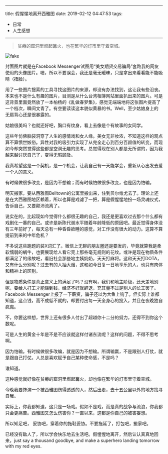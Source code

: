 
---
title: 假惺惺地离开西雅图
date: 2019-02-12 04:47:53
tags:
  - 日常
  - 人生感想
---

> 贫瘠的窟洞里燃起篝火，也在繁华的灯市里守着空城。

<!--more-->

![fake](/images/article-cover-seattle-dep.png)

封面图片就是在Facebook Messenger试图用“美女期货交易骗局”套路我的网友使用的头像图片。嗯，所以不要误会，我还是毫无暧昧，只是拿出来看看能不能吸睛（捂脸）。

用了一些图片搜索的工具寻找这图片的来源，却没有办法找到，这让我有些沮丧。​本来也不是什么有趣的图片，目测是从什么台湾相簿网站里面扒出来的图片。可是这背景里面竟然放了一本柏杨的《乱做春梦集》，感觉无端端地将这张图片提高了一个档次，瞬间文青了。有空要读读这本貌似黄暴的书。Well，至少姑娘身上的无肩背心还是很暴露的。

姑娘很美吗？也就还好吧，胸口有纹身，看上去像是个有故事的女同学。

这些年​仿佛脑袋洞穿了人生的感情戏和女人缘。美女无非妆浓，不知道这样的观点算不算愤世嫉俗。异性对我的吸引力实现了从完全走心到百分百颜值的转变，而现如今却突然觉得这些都是空洞无趣的思考。总觉得现在别人都是无所谓的，因为我越来越讨厌自己了，变得无暇顾及。

我真希望这是一个契机，是一个机会，让我自己有一天能学会，重新从心出发去爱一个人的意义。

有时候做很多改变，是因为不想输；而有时候怕做很多改变，也是因为怕输。

明天搬家，要从西雅图Belltown的公寓里搬出来，住到贝尔维尤去了。理论上还是在大西雅图地区赖着，所以也算是戏谑了一把，算是假惺惺地扮一场灵魂仪式，告诉自己，又要颠沛流离了。

说实在的，比起现如今觉得什么都很无趣的自己，我还是更喜欢过去那个什么都有戏剧化一番的自己。或许是新陈代谢水平随着年龄降低的原因吧。最近觉得身体没有三年前好了，每天总有一种昏昏欲睡的感觉，对工作没有很大的动力。这算不算提前到来的中年危机？

不多说这些跑题的装X词汇了。​微信上无聊的朋友圈还是要发的，毕竟就算我是柔软懦弱的蜗牛，也要展现给人看它壳上那些毫无规则的花纹。或许是现在物质条件都满足了的缘故吧，看旧社会那些地主姨奶奶，天天打麻将。这和天天打DOTA，又有什么分别呢？过去有的人抽大烟，这和如今日复一日地享乐的人，也只有肉体和精神上的区别。

但是物质条件是真正意义上的满足了吗？没有啊，我们和地主阶级，还天差地别呢，要给人打工才能赚到钱，经济不好就辞退，充其量不过是别人的长工罢了。Facebook Messenger上报了一下薪资，骗子还以为大鱼上钩了。但实际上谁都知道，这点钱，高不成低不就的，却要付出每一天全身心的投入，并且在夜晚独自疯魔。

不，你要这样想，世界上还有很多人付出了超越你十二分的努力，还得不到你这个数呢。

可是人生的黄金十年是不是不应该就这样付诸东流呢？这样的问题，不得不思考啊。

因为怕输。有时候做很多改编，就是因为不想输。所谓输赢，不是跟别人打仗，就是跟自己打仗。人总是喜欢赋予自己某种使命感，不是吗？

谁知道。

这种感觉就好像在贫瘠的窟洞里燃起篝火，却也像在繁华的灯市里守着空城。

今晚我要饰演一个被西雅图伤得透透的人，然后出走，去十五公里以外的地方找寻自我。

实际上，你我都知道，这只是一场戏。假如不是戏，而是真的战争与流浪，你我都只会更痛苦。西雅图又怎么伤害你？一直以来，这都是你自己的被害妄想。

所以知足吧， 妥协吧，穿着你的拖鞋妥协。不要拖延了，打包吧，搬家吧。

已经没有敌人了，所以学会快乐地去生活吧。假惺惺地离开，然后认认真真地回来，just say a thousand goodbye, and make a superhero landing tomorrow with my red eyes.
